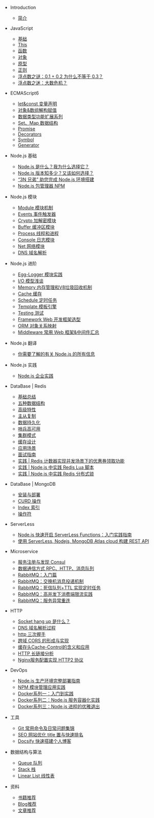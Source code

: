 * Introduction
    * [简介](README.md)

* JavaScript
    * [基础](/javascript/base.md)
    * [This](/javascript/this.md)
    * [函数](/javascript/func.md)
    * [对象](/javascript/object.md)
    * [原型](/javascript/prototype.md)
    * [正则](/javascript/regexp.md)
    * [浮点数之谜：0.1 + 0.2 为什么不等于 0.3？](/javascript/floating-point-number-0.1-0.2.md)
    * [浮点数之迷：大数危机？](/javascript/floating-point-number-0.1-0.2.md)

* ECMAScript6
    * [let&const 变量声明](/es6/readme.md#新增声明变量)
    * [对象&数组解构赋值](/es6/readme.md#解构赋值)
    * [数据类型功能扩展系列](/es6/readme.md#解构赋值)
    * [Set、Map 数据结构](/es6/set-map.md#解构赋值)
    * [Promise](/es6/promise.md)
    * [Decorators](/es6/decorators.md)
    * [Symbol](/es6/symbol.md)
    * [Generator](/es6/generator.md)
* Node.js 基础
    - [Node.js 是什么？我为什么选择它？](/nodejs/base/what-is-nodejs.md)
    - [Node.js 版本知多少？又该如何选择？](/nodejs/base/release.md)
    - [“3N 兄弟” 助您完成 Node.js 环境搭建](/nodejs/base/install.md)
    - [Node.js 包管理器 NPM](/nodejs/base/npm.md)

* Node.js 模块
    - [Module 模块机制](/nodejs/module.md)
    - [Events 事件触发器](/nodejs/events.md)
    - [Crypto 加解密模块](/nodejs/crypto.md)
    - [Buffer 缓冲区模块](/nodejs/buffer.md)
    - [Process 线程和进程](/nodejs/process-threads.md)
    - [Console 日志模块](/nodejs/console.md)
    - [Net 网络模块](/nodejs/net.md)
    - [DNS 域名解析](/nodejs/dns.md)
    
* Node.js 进阶
    - [Egg-Logger 模块实践](/nodejs/logger.md)
    - [I/O 模型浅谈](/nodejs/IO.md)
    - [Memory 内存管理和V8垃圾回收机制](/nodejs/memory.md)
    - [Cache 缓存](/nodejs/cache.md#缓存)
    - [Schedule 定时任务](/nodejs/schedule.md#定时任务)
    - [Template 模板引擎](/nodejs/template.md#模板引擎)
    - [Testing 测试](/nodejs/test.md)
    - [Framework Web 开发框架选型](/nodejs/framework.md#框架)
    - [ORM 对象关系映射](/nodejs/orm.md#ORM)
    - [Middleware 常用 Web 框架&中间件汇总](/nodejs/middleware.md)

- Node.js 翻译
    - [你需要了解的有关 Node.js 的所有信息](/nodejs/practice/everything-you-need-to-know-about-node-js-lnc.md)

- Node.js 实践
    - [Node.js 企业实践](/nodejs/practice/enterprise.md)

- DataBase | Redis
    - [基础总结](/database/redis.md)
    - [五种数据结构](/database/redis-typeof-data.md)
    - [高级特性](/database/redis-advanced-feature.md)
    - [主从复制](/database/redis-master-slave.md)
    - [数据持久化](/database/redis-persistence.md)
    - [哨兵高可用](/database/redis-sentinel.md)
    - [集群模式](/database/redis-cluster.md)
    - [缓存设计](/database/redis-cache.md)
    - [应用场景](/database/redis-scene.md)
    - [面试指南](/database/redis-interview.md)
    - [实践 | Redis 计数器实现并发场景下的优惠券领取功能](/database/redis-counter-luck.md)
    - [实践 | Node.js 中实践 Redis Lua 脚本](/database/redis-lua.md)
    - [实践 | Node.js 中实践 Redis 分布式锁](/database/redis-lock.md)

- DataBase | MongoDB
    - [安装与部署](/database/mongodb.md)
    - [CURD 操作](/database/mongodb-curd.md)
    - [Index 索引](/database/mongodb-indexes.md)
    - [操作符](/database/mongodb-operator.md)

- ServerLess
    - [Node.js 快速开启 ServerLess Functions：入门实践指南](/serverless/serverless-functions-using-node-and-aws.md)
    - [使用 ServerLess, Nodejs, MongoDB Atlas cloud 构建 REST API](/serverless/node-mongodb-altas-serverless-api.md)

- Microservice
    - [服务注册与发现 Consul](microservice/consul.md)
    - [数据通信方式 RPC、HTTP、消息队列](/microservice/data-communication.md)
    - [RabbitMQ：入门篇](/microservice/rabbitmq-base.md)
    - [RabbitMQ：交换机消息投递机制](/microservice/rabbitmq-exchange.md)
    - [RabbitMQ：死信队列+TTL 实现定时任务](/microservice/rabbitmq-schedule.md)
    - [RabbitMQ：高并发下消费端限流实践](/microservice/rabbitmq-prefetch.md)
    - [RabbitMQ：服务异常重连](/microservice/rabbitmq-reconnecting.md)
    
* HTTP
    - [Socket hang up 是什么？](https://github.com/Q-Angelo/http-protocol/blob/master/docs/socket-hang-up.md)
    - [DNS 域名解析过程](https://github.com/Q-Angelo/http-protocol/blob/master/docs/dns-process.md)
    - [http 三次握手](https://github.com/Q-Angelo/http-protocol#http三次握手)
    - [跨域 CORS 的形成与实现](https://github.com/Q-Angelo/http-protocol#跨域cors)
    - [缓存头Cache-Control的含义和应用](https://github.com/Q-Angelo/http-protocol#可缓存性)
    - [HTTP 长链接分析](https://github.com/Q-Angelo/http-protocol#http长链接)
    - [Nginx服务配置实现 HTTP2 协议](https://github.com/Q-Angelo/http-protocol#实现http2协议)

* DevOps
    - [Node.js 生产环境完整部署指南](/devops/node-deploy.md)
    - [NPM 模块管理应用实践](/devops/npm-deploy.md)
    - [Docker系列一：入门到实践](/devops/docker-base.md)
    - [Docker系列二：Node.js 服务容器化实践](/devops/docker-nodejs.md)
    - [Docker系列三：Node.js 进程的优雅退出](/devops/docker-build-nodejs-smooth-program.md)

* 工具
    - [Git 常用命令及日常问题集锦](/tools/git.md)
    - [SEO 网站优化 title 置与快速排名](/tools/seo.md)
    - [Docsify 快速搭建个人博客](/tools/docsify.md)

* 数据结构与算法
    - [Queue 队列](/algorithm/queue.md)
    - [Stack 栈](/algorithm/stack.md)
    - [Linear List 线性表](/algorithm/linear-list.md)

* 资料
    - [书籍推荐](/materials/book.md)
    - [Blog推荐](/materials/blog.md)
    - [文章推荐](/materials/article.md)

